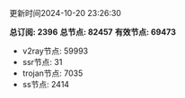 更新时间2024-10-20 23:26:30

**总订阅: 2396**
**总节点: 82457**
**有效节点: 69473**
- v2ray节点: 59993
- ssr节点: 31
- trojan节点: 7035
- ss节点: 2414
